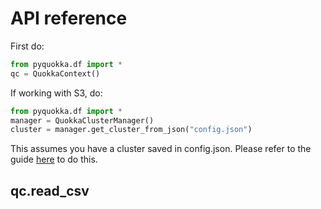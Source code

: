 # API reference

First do: 
~~~python
from pyquokka.df import * 
qc = QuokkaContext()
~~~

If working with S3, do:
~~~python
from pyquokka.df import * 
manager = QuokkaClusterManager()
cluster = manager.get_cluster_from_json("config.json")
~~~
This assumes you have a cluster saved in config.json. Please refer to the guide [here](cloud.md) to do this.

## qc.read_csv